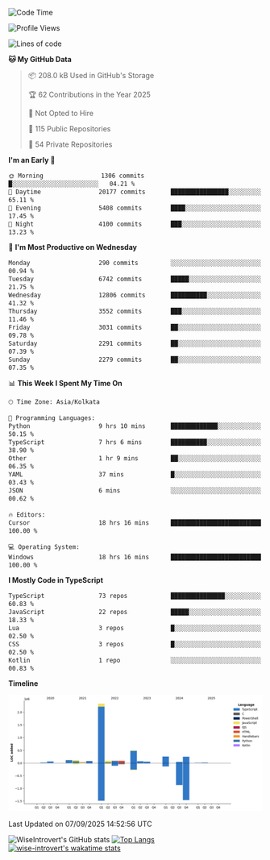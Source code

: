 <!--START_SECTION:waka-->
![Code Time](http://img.shields.io/badge/Code%20Time-2%2C492%20hrs%2027%20mins-blue)

![Profile Views](http://img.shields.io/badge/Profile%20Views-7-blue)

![Lines of code](https://img.shields.io/badge/From%20Hello%20World%20I%27ve%20Written-4.1%20million%20lines%20of%20code-blue)

**🐱 My GitHub Data** 

> 📦 208.0 kB Used in GitHub's Storage 
 > 
> 🏆 62 Contributions in the Year 2025
 > 
> 🚫 Not Opted to Hire
 > 
> 📜 115 Public Repositories 
 > 
> 🔑 54 Private Repositories 
 > 
**I'm an Early 🐤** 

```text
🌞 Morning                1306 commits        █░░░░░░░░░░░░░░░░░░░░░░░░   04.21 % 
🌆 Daytime                20177 commits       ████████████████░░░░░░░░░   65.11 % 
🌃 Evening                5408 commits        ████░░░░░░░░░░░░░░░░░░░░░   17.45 % 
🌙 Night                  4100 commits        ███░░░░░░░░░░░░░░░░░░░░░░   13.23 % 
```
📅 **I'm Most Productive on Wednesday** 

```text
Monday                   290 commits         ░░░░░░░░░░░░░░░░░░░░░░░░░   00.94 % 
Tuesday                  6742 commits        █████░░░░░░░░░░░░░░░░░░░░   21.75 % 
Wednesday                12806 commits       ██████████░░░░░░░░░░░░░░░   41.32 % 
Thursday                 3552 commits        ███░░░░░░░░░░░░░░░░░░░░░░   11.46 % 
Friday                   3031 commits        ██░░░░░░░░░░░░░░░░░░░░░░░   09.78 % 
Saturday                 2291 commits        ██░░░░░░░░░░░░░░░░░░░░░░░   07.39 % 
Sunday                   2279 commits        ██░░░░░░░░░░░░░░░░░░░░░░░   07.35 % 
```


📊 **This Week I Spent My Time On** 

```text
🕑︎ Time Zone: Asia/Kolkata

💬 Programming Languages: 
Python                   9 hrs 10 mins       █████████████░░░░░░░░░░░░   50.15 % 
TypeScript               7 hrs 6 mins        ██████████░░░░░░░░░░░░░░░   38.90 % 
Other                    1 hr 9 mins         ██░░░░░░░░░░░░░░░░░░░░░░░   06.35 % 
YAML                     37 mins             █░░░░░░░░░░░░░░░░░░░░░░░░   03.43 % 
JSON                     6 mins              ░░░░░░░░░░░░░░░░░░░░░░░░░   00.62 % 

🔥 Editors: 
Cursor                   18 hrs 16 mins      █████████████████████████   100.00 % 

💻 Operating System: 
Windows                  18 hrs 16 mins      █████████████████████████   100.00 % 
```

**I Mostly Code in TypeScript** 

```text
TypeScript               73 repos            ███████████████░░░░░░░░░░   60.83 % 
JavaScript               22 repos            █████░░░░░░░░░░░░░░░░░░░░   18.33 % 
Lua                      3 repos             █░░░░░░░░░░░░░░░░░░░░░░░░   02.50 % 
CSS                      3 repos             █░░░░░░░░░░░░░░░░░░░░░░░░   02.50 % 
Kotlin                   1 repo              ░░░░░░░░░░░░░░░░░░░░░░░░░   00.83 % 
```



**Timeline**

![Lines of Code chart](https://raw.githubusercontent.com/wise-introvert/wise-introvert/master/assets/bar_graph.png)


 Last Updated on 07/09/2025 14:52:56 UTC
<!--END_SECTION:waka-->

![WiseIntrovert's GitHub stats](https://github-readme-stats.vercel.app/api?username=wise-introvert&count_private=true&show_icons=true)
[![Top Langs](https://github-readme-stats.vercel.app/api/top-langs/?username=wise-introvert&langs_count=10)](https://github.com/anuraghazra/github-readme-stats)
[![wise-introvert's wakatime stats](https://github-readme-stats.vercel.app/api/wakatime?username=wiseintrovert)](https://github.com/anuraghazra/github-readme-stats)
